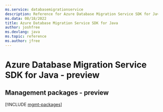 ```yaml
---
ms.service: databasemigrationservice
description: Reference for Azure Database Migration Service SDK for Java
ms.data: 08/18/2022
title: Azure Database Migration Service SDK for Java
author: joshfree
ms.devlang: java
ms.topic: reference
ms.author: jfree
---
```

# Azure Database Migration Service SDK for Java - preview

## Management packages - preview
[!INCLUDE [mgmt-packages](database-migration-service-mgmt-index.md)]